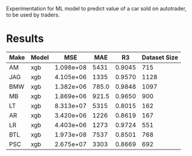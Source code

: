 Experimentation for ML model to predict value of a car sold on autotrader, to be used by traders.


# Results
| Make | Model | MSE        | MAE  | R3    | Dataset Size |
|------|-------|------------|------|-------|--------------|
| AM   | xgb   | 1.098e+08  | 5431 | 0.9045| 715          |
| JAG  | xgb   | 4.105e+06  | 1335 | 0.9570| 1128         |
| BMW  | xgb   | 1.382e+06  | 785.0| 0.9848| 1097         |
| MB   | xgb   | 1.869e+06  | 921.5| 0.9650| 900          |
| LT   | xgb   | 8.313e+07  | 5315 | 0.8015| 162          |
| AR   | xgb   | 3.420e+06  | 1226 | 0.8619| 167          |
| LR   | xgb   | 4.403e+06  | 1273 | 0.9724| 551          |
| BTL  | xgb   | 1.973e+08  | 7537 | 0.8501| 768          |
| PSC  | xgb   | 2.675e+07  | 3303 | 0.8669| 692          |


